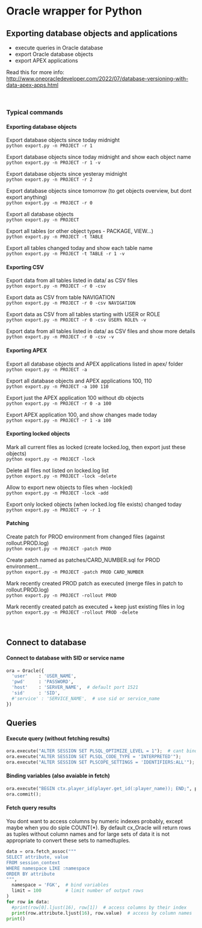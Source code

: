 # Oracle wrapper for Python

## Exporting database objects and applications

- execute queries in Oracle database
- export Oracle database objects
- export APEX applications

Read this for more info:
http://www.oneoracledeveloper.com/2022/07/database-versioning-with-data-apex-apps.html

<br />

### Typical commands

#### Exporting database objects

Export database objects since today midnight\
```python export.py -n PROJECT -r 1```

Export database objects since today midnight and show each object name\
```python export.py -n PROJECT -r 1 -v```

Export database objects since yesteray midnight\
```python export.py -n PROJECT -r 2```

Export database objects since tomorrow (to get objects overview, but dont export anything)\
```python export.py -n PROJECT -r 0```

Export all database objects\
```python export.py -n PROJECT```

Export all tables (or other object types - PACKAGE, VIEW...)\
```python export.py -n PROJECT -t TABLE```

Export all tables changed today and show each table name\
```python export.py -n PROJECT -t TABLE -r 1 -v```

#### Exporting CSV

Export data from all tables listed in data/ as CSV files\
```python export.py -n PROJECT -r 0 -csv```

Export data as CSV from table NAVIGATION\
```python export.py -n PROJECT -r 0 -csv NAVIGATION```

Export data as CSV from all tables starting with USER or ROLE\
```python export.py -n PROJECT -r 0 -csv USER% ROLE% -v```

Export data from all tables listed in data/ as CSV files and show more details\
```python export.py -n PROJECT -r 0 -csv -v```

#### Exporting APEX

Export all database objects and APEX applications listed in apex/ folder\
```python export.py -n PROJECT -a```

Export all database objects and APEX applications 100, 110\
```python export.py -n PROJECT -a 100 110```

Export just the APEX application 100 without db objects\
```python export.py -n PROJECT -r 0 -a 100```

Export APEX application 100, and show changes made today\
```python export.py -n PROJECT -r 1 -a 100```

#### Exporting locked objects

Mark all current files as locked (create locked.log, then export just these objects)\
```python export.py -n PROJECT -lock```

Delete all files not listed on locked.log list\
```python export.py -n PROJECT -lock -delete```

Allow to export new objects to files when -lock(ed)\
```python export.py -n PROJECT -lock -add```

Export only locked objects (when locked.log file exists) changed today\
```python export.py -n PROJECT -v -r 1```

#### Patching

Create patch for PROD environment from changed files (against rollout.PROD.log)\
```python export.py -n PROJECT -patch PROD```

Create patch named as patches/CARD_NUMBER.sql for PROD environment...\
```python export.py -n PROJECT -patch PROD CARD_NUMBER```

Mark recently created PROD patch as executed (merge files in patch to rollout.PROD.log)\
```python export.py -n PROJECT -rollout PROD```

Mark recently created patch as executed + keep just existing files in log\
```python export.py -n PROJECT -rollout PROD -delete```

<br />

## Connect to database

#### Connect to database with SID or service name
```python
ora = Oracle({
  'user'    : 'USER_NAME',
  'pwd'     : 'PASSWORD',
  'host'    : 'SERVER_NAME',  # default port 1521
  'sid'     : 'SID',
  #'service' : 'SERVICE_NAME',  # use sid or service_name
})
```


## Queries

#### Execute query (without fetching results)
```python
ora.execute("ALTER SESSION SET PLSQL_OPTIMIZE_LEVEL = 1");  # cant bind values to DDL queries
ora.execute("ALTER SESSION SET PLSQL_CODE_TYPE = 'INTERPRETED'");
ora.execute("ALTER SESSION SET PLSCOPE_SETTINGS = 'IDENTIFIERS:ALL'");
```

#### Binding variables (also avaiable in fetch)
```python
ora.execute("BEGIN ctx.player_id(player.get_id(:player_name)); END;", player_name = 'DOBBY')
ora.commit();
```

#### Fetch query results
You dont want to access columns by numeric indexes probably, except maybe when you do siple COUNT(\*).
By default cx_Oracle will return rows as tuples without column names and for large sets of data it is not appropriate to convert these sets to namedtuples.

```python
data = ora.fetch_assoc("""
SELECT attribute, value
FROM session_context
WHERE namespace LIKE :namespace
ORDER BY attribute
""",
  namespace = 'FGK',  # bind variables
  limit = 100         # limit number of output rows
)
for row in data:
  #print(row[0].ljust(16), row[1])  # access columns by their index
  print(row.attribute.ljust(16), row.value)  # access by column names
print()
```

